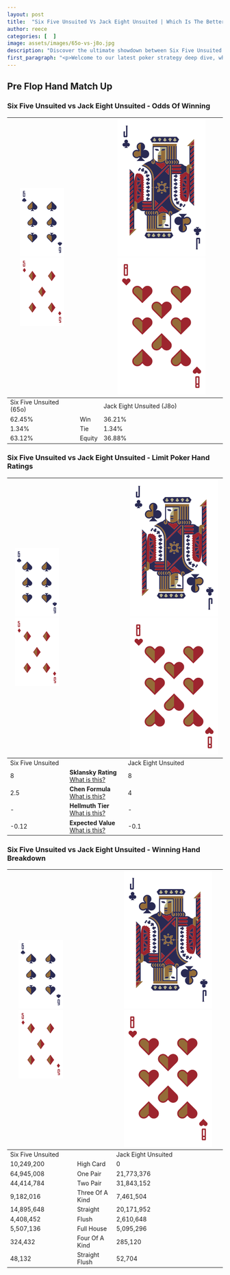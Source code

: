 ```yaml
---
layout: post
title:  "Six Five Unsuited Vs Jack Eight Unsuited | Which Is The Better Hand In Poker? A Complete Guide"
author: reece
categories: [  ]
image: assets/images/65o-vs-j8o.jpg
description: "Discover the ultimate showdown between Six Five Unsuited and Jack Eight Unsuited in poker! Uncover the odds, strategies, and scenarios where one hand triumphs over the other. Get ready to up your poker game with this thrilling analysis."
first_paragraph: "<p>Welcome to our latest poker strategy deep dive, where we're pitting two distinct hands against each other in a high-stakes showdown: Six Five Unsuited vs Jack Eight Unsuited.</p><p>In the dynamic world of poker, every decision counts, and knowing which hand holds the upper hand is key to your success at the table.</p><p>In this article, we'll dissect these two hands, explore the scenarios where one dominates the other, and equip you with the knowledge to make strategic choices that can tip the odds in your favor.</p><p>Get ready to unravel the intriguing dynamics of these poker hands and elevate your game to new heights.</p>"
---
```




[comment]: # (sp0)

## Pre Flop Hand Match Up

<div class="table hand-ratings" markdown="1"> 



### Six Five Unsuited vs Jack Eight Unsuited - Odds Of Winning


    
| ![image info](assets/images/hand1/6.png) ![image info](assets/images/hand1/5o.png) |  | ![image info](assets/images/hand2/J.png) ![image info](assets/images/hand2/8o.png) |
| -------- | -------- | -------- |
| Six Five Unsuited (65o) |  | Jack Eight Unsuited (J8o) |
| 62.45% | Win | 36.21% |
| 1.34% | Tie | 1.34% |
| 63.12% | Equity | 36.88% |




[comment]: # (sp1)



### Six Five Unsuited vs Jack Eight Unsuited - Limit Poker Hand Ratings


    
| ![image info](assets/images/hand1/6.png) ![image info](assets/images/hand1/5o.png) |  | ![image info](assets/images/hand2/J.png) ![image info](assets/images/hand2/8o.png) |
| -------- | -------- | -------- |
| Six Five Unsuited |  | Jack Eight Unsuited |
| 8 | **Sklansky Rating** [What is this?](/sklansky-rating-explained) | 8 |
| 2.5 | **Chen Formula** [What is this?](/chen-formula-explained) | 4 |
| - | **Hellmuth Tier** [What is this?](/Hellmuth-tier-explained) | - |
| -0.12 | **Expected Value** [What is this?](/expected-value-explained) | -0.1 |




[comment]: # (sp2)



### Six Five Unsuited vs Jack Eight Unsuited - Winning Hand Breakdown


    
| ![image info](assets/images/hand1/6.png) ![image info](assets/images/hand1/5o.png) |  | ![image info](assets/images/hand2/J.png) ![image info](assets/images/hand2/8o.png) |
| -------- | -------- | -------- |
| Six Five Unsuited |  | Jack Eight Unsuited |
| 10,249,200 | High Card | 0 |
| 64,945,008 | One Pair | 21,773,376 |
| 44,414,784 | Two Pair | 31,843,152 |
| 9,182,016 | Three Of A Kind | 7,461,504 |
| 14,895,648 | Straight | 20,171,952 |
| 4,408,452 | Flush | 2,610,648 |
| 5,507,136 | Full House | 5,095,296 |
| 324,432 | Four Of A Kind | 285,120 |
| 48,132 | Straight Flush | 52,704 |




[comment]: # (sp3)



</div>

[comment]: # (sp4)



[comment]: # (sp5)

